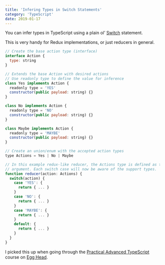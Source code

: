 ```yaml
---
title: 'Infering Types in Switch Statements'
category: 'TypeScript'
date: 2019-01-17
---
```


You can infer types in TypeScript using a plain ol' [Switch](https://developer.mozilla.org/en-US/docs/Web/JavaScript/Reference/Statements/switch) statement.

This is very handy for Redux implementations, or just reducers in general.

```js
// Create the base action type (interface)
interface Action {
  type: string
}

// Extends the base Action with desired actions
// Use readonly type to define the value for inference
class Yes implements Action {
  readonly type = 'YES'
  constructor(public payload: string) {}
}

class No implements Action {
  readonly type = 'NO'
  constructor(public payload: string) {}
}

class Maybe implements Action {
  readonly type = 'MAYBE'
  constructor(public payload: string) {}
}

// Create an union/enum with the accepted action types
type Actions = Yes | No | Maybe

// In this example redux-like reducer, the Actions type is defined as the
// argument. Each switch case will now be aware of the support types.
function reducer(action: Actions) {
  switch(action) {
    case 'YES': {
      return { ... }
    }
    case 'NO': {
      return { ... }
    }
    case 'MAYBE': {
      return { ... }
    }
    default: {
      return { ... }
    }
  }
}
```

I picked this up when going through the [Practical Advanced TypeScript](https://egghead.io/courses/practical-advanced-typescript) course on [Egg Head](https://egghead.io).
